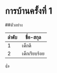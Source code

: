 # การบ้านครั้งที่ 1

##ตัวอย่าง

ลำดับ | ชื่อ-สกุล
-----|-----
1    | เด็กดี
2    | เด็กเรียบร้อย

:+1:
